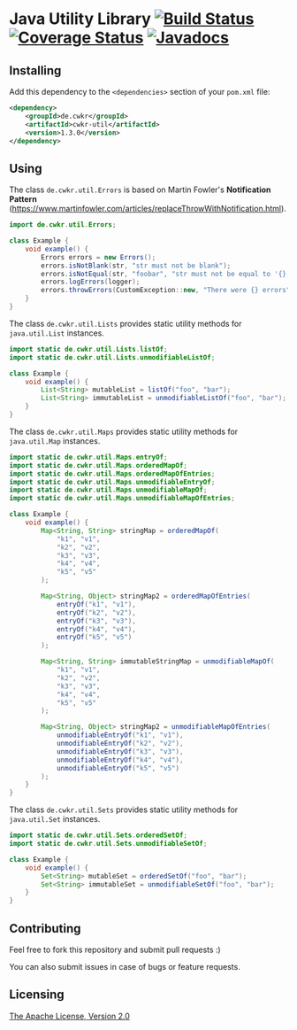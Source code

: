 # Java Utility Library [![Build Status](https://travis-ci.org/cwkr/util-java.svg?branch=develop)](https://travis-ci.org/cwkr/util-java) [![Coverage Status](https://coveralls.io/repos/github/cwkr/util-java/badge.svg?branch=develop)](https://coveralls.io/github/cwkr/util-java?branch=develop) [![Javadocs](https://www.javadoc.io/badge/de.cwkr/cwkr-util.svg?color=blue)](https://www.javadoc.io/doc/de.cwkr/cwkr-util)


## Installing

Add this dependency to the `<dependencies>` section of your `pom.xml` file:

```xml
<dependency>
    <groupId>de.cwkr</groupId>
    <artifactId>cwkr-util</artifactId>
    <version>1.3.0</version>
</dependency>
```


## Using

The class `de.cwkr.util.Errors` is based on Martin Fowler's **Notification Pattern** (https://www.martinfowler.com/articles/replaceThrowWithNotification.html).

```java
import de.cwkr.util.Errors;

class Example {
    void example() {
        Errors errors = new Errors();
        errors.isNotBlank(str, "str must not be blank");
        errors.isNotEqual(str, "foobar", "str must not be equal to '{}'", "foobar");
        errors.logErrors(logger);
        errors.throwErrors(CustomException::new, "There were {} errors", errors.countErrors());
    }
}
```

The class `de.cwkr.util.Lists` provides static utility methods for `java.util.List` instances.

```java
import static de.cwkr.util.Lists.listOf;
import static de.cwkr.util.Lists.unmodifiableListOf;

class Example {
    void example() {
        List<String> mutableList = listOf("foo", "bar");
        List<String> immutableList = unmodifiableListOf("foo", "bar");
    }
}
```

The class `de.cwkr.util.Maps` provides static utility methods for `java.util.Map` instances.

```java
import static de.cwkr.util.Maps.entryOf;
import static de.cwkr.util.Maps.orderedMapOf;
import static de.cwkr.util.Maps.orderedMapOfEntries;
import static de.cwkr.util.Maps.unmodifiableEntryOf;
import static de.cwkr.util.Maps.unmodifiableMapOf;
import static de.cwkr.util.Maps.unmodifiableMapOfEntries;

class Example {
    void example() {
        Map<String, String> stringMap = orderedMapOf(
            "k1", "v1",
            "k2", "v2",
            "k3", "v3",
            "k4", "v4",
            "k5", "v5"
        );

        Map<String, Object> stringMap2 = orderedMapOfEntries(
            entryOf("k1", "v1"),
            entryOf("k2", "v2"),
            entryOf("k3", "v3"),
            entryOf("k4", "v4"),
            entryOf("k5", "v5")
        );

        Map<String, String> immutableStringMap = unmodifiableMapOf(
            "k1", "v1",
            "k2", "v2",
            "k3", "v3",
            "k4", "v4",
            "k5", "v5"
        );

        Map<String, Object> stringMap2 = unmodifiableMapOfEntries(
            unmodifiableEntryOf("k1", "v1"),
            unmodifiableEntryOf("k2", "v2"),
            unmodifiableEntryOf("k3", "v3"),
            unmodifiableEntryOf("k4", "v4"),
            unmodifiableEntryOf("k5", "v5")
        );
    }
}
```

The class `de.cwkr.util.Sets` provides static utility methods for `java.util.Set` instances.

```java
import static de.cwkr.util.Sets.orderedSetOf;
import static de.cwkr.util.Sets.unmodifiableSetOf;

class Example {
    void example() {
        Set<String> mutableSet = orderedSetOf("foo", "bar");
        Set<String> immutableSet = unmodifiableSetOf("foo", "bar");
    }
}
```


## Contributing

Feel free to fork this repository and submit pull requests :)

You can also submit issues in case of bugs or feature requests.


## Licensing

[The Apache License, Version 2.0](LICENSE)
